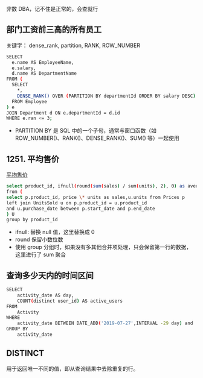 非数 DBA，记不住是正常的，会查就行

## 部门工资前三高的所有员工

关键字： dense_rank, partition, RANK, ROW_NUMBER

```sh
SELECT
  e.name AS EmployeeName,
  e.salary,
  d.name AS DepartmentName
FROM (
  SELECT
    *,
    DENSE_RANK() OVER (PARTITION BY departmentId ORDER BY salary DESC) AS ran
  FROM Employee
) e
JOIN Department d ON e.departmentId = d.id
WHERE e.ran <= 3;
```

- PARTITION BY 是 SQL 中的一个子句，通常与窗口函数（如 ROW_NUMBER()、RANK()、DENSE_RANK()、SUM() 等）一起使用

## 1251. 平均售价

[平均售价](https://leetcode.cn/problems/average-selling-price/description/?envType=study-plan-v2&envId=sql-free-50)

```sh
select product_id, ifnull(round(sum(sales) / sum(units), 2), 0) as average_price
from (
select p.product_id, price \* units as sales,u.units from Prices p
left join UnitsSold u on p.product_id = u.product_id
and u.purchase_date between p.start_date and p.end_date
) U
group by product_id
```

- ifnull: 替换 null 值，这里替换成 0
- round 保留小数位数
- 使用 group 分组时，如果没有多其他合并项处理，只会保留第一行的数据，这里进行了 sum 聚合

## 查询多少天内的时间区间

```sh
SELECT
    activity_date AS day,
    COUNT(distinct user_id) AS active_users
FROM
    Activity
WHERE
    activity_date BETWEEN DATE_ADD('2019-07-27',INTERVAL -29 day) and '2019-07-27'
GROUP BY
    activity_date
```

## DISTINCT

用于返回唯一不同的值，即从查询结果中去除重复的行。
